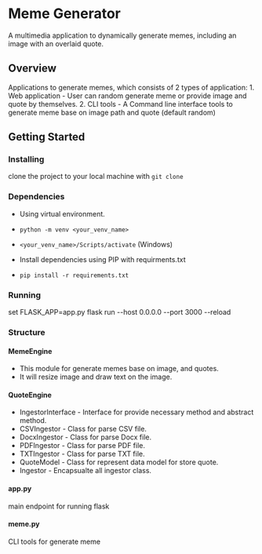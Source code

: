 # Meme Generator

A multimedia application to dynamically generate memes, including an image with an overlaid quote.

## Overview

Applications to generate memes, which consists of 2 types of application: 1. Web application - User can random generate meme or provide image and quote by themselves. 2. CLI tools - A Command line interface tools to generate meme base on image path and quote (default random)

## Getting Started

### Installing

clone the project to your local machine with `git clone`

### Dependencies

- Using virtual environment.
- `python -m venv <your_venv_name>`
- `<your_venv_name>/Scripts/activate` (Windows)

- Install dependencies using PIP with requirments.txt
- `pip install -r requirements.txt`

### Running

set FLASK_APP=app.py
flask run --host 0.0.0.0 --port 3000 --reload

### Structure

#### MemeEngine

- This module for generate memes base on image, and quotes.
- It will resize image and draw text on the image.

#### QuoteEngine

- IngestorInterface - Interface for provide necessary method and abstract method.
- CSVIngestor - Class for parse CSV file.
- DocxIngestor - Class for parse Docx file.
- PDFIngestor - Class for parse PDF file.
- TXTIngestor - Class for parse TXT file.
- QuoteModel - Class for represent data model for store quote.
- Ingestor - Encapsualte all ingestor class.

#### app.py

main endpoint for running flask

#### meme.py

CLI tools for generate meme
